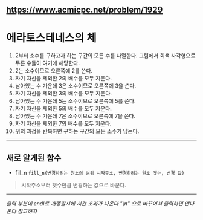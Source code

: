 https://www.acmicpc.net/problem/1929
---
# 에라토스테네스의 체
1. 2부터 소수를 구하고자 하는 구간의 모든 수를 나열한다. 그림에서 회색 사각형으로 두른 수들이 여기에 해당한다.
2. 2는 소수이므로 오른쪽에 2를 쓴다.
3. 자기 자신을 제외한 2의 배수를 모두 지운다.
4. 남아있는 수 가운데 3은 소수이므로 오른쪽에 3을 쓴다.
5. 자기 자신을 제외한 3의 배수를 모두 지운다.
6. 남아있는 수 가운데 5는 소수이므로 오른쪽에 5를 쓴다.
7. 자기 자신을 제외한 5의 배수를 모두 지운다.
8. 남아있는 수 가운데 7은 소수이므로 오른쪽에 7을 쓴다.
9. 자기 자신을 제외한 7의 배수를 모두 지운다.
10. 위의 과정을 반복하면 구하는 구간의 모든 소수가 남는다.
---
## 새로 알게된 함수
* fill_n
`fill_n(변경하려는 원소의 범위 시작주소, 변경하려는 원소 갯수, 변경 값)`
> 시작주소부터 갯수만큼 변경하는 값으로 바꾼다.
---
*출력 부분에 endl로 개행할시에 시간 초과가 나온다 "\n" 으로 바꾸어서 출력하면 안나온다 참고하자*

